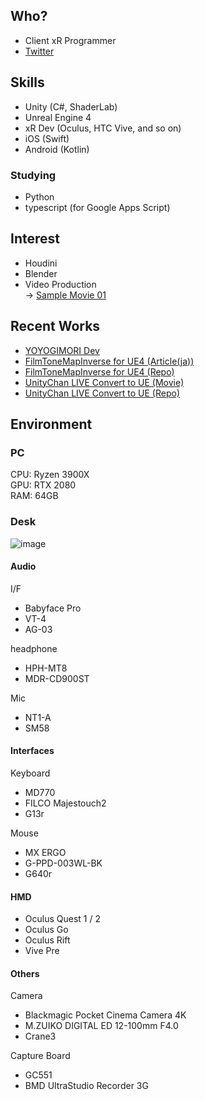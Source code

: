 ## Who?
- Client xR Programmer
- [Twitter](https://twitter.com/shop_0761)

## Skills
- Unity (C#, ShaderLab)
- Unreal Engine 4
- xR Dev (Oculus, HTC Vive, and so on)
- iOS (Swift)
- Android (Kotlin)

### Studying
 - Python
 - typescript (for Google Apps Script)
 
## Interest
- Houdini
- Blender
- Video Production  
  → [Sample Movie 01](https://twitter.com/shop_0761/status/1282152886118408192?s=20)

## Recent Works

- [YOYOGIMORI Dev](https://yoyogi-mori.booth.pm/)
- [FilmToneMapInverse for UE4 (Article(ja))](https://shop-0761.hatenablog.com/entry/2019/10/14/221751)
- [FilmToneMapInverse for UE4 (Repo)](https://github.com/shop-0761/tToon)
- [UnityChan LIVE Convert to UE (Movie)](https://www.youtube.com/watch?v=Bt-d3hQUurM)
- [UnityChan LIVE Convert to UE (Repo)](https://github.com/shop-0761/UnitychanLIVE-UE4Ver-)
  

## Environment
### PC  
CPU: Ryzen 3900X  
GPU: RTX 2080  
RAM: 64GB  

### Desk
![image](https://user-images.githubusercontent.com/25533884/114272896-e8489a00-9a52-11eb-96cd-f173f7165f58.png)

#### Audio
I/F
- Babyface Pro
- VT-4
- AG-03

headphone
- HPH-MT8
- MDR-CD900ST

Mic
- NT1-A
- SM58

#### Interfaces
Keyboard
- MD770
- FILCO Majestouch2
- G13r

Mouse
- MX ERGO
- G-PPD-003WL-BK
- G640r

#### HMD
- Oculus Quest 1 / 2
- Oculus Go
- Oculus Rift
- Vive Pre

#### Others
Camera
- Blackmagic Pocket Cinema Camera 4K
- M.ZUIKO DIGITAL ED 12-100mm F4.0
- Crane3

Capture Board
- GC551
- BMD UltraStudio Recorder 3G
